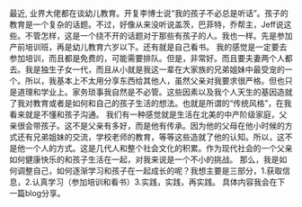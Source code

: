 最近, 业界大佬都在谈幼儿教育。开复李博士说“我的孩子不必总是听话”。孩子的教育是一个复杂的话题。不过，好像从来没听说盖茨，巴菲特，乔帮主，Jeff说这些。不管怎样，这是一个绕不开的话题对于那些有孩子的人。我也一样。先是参加产前培训班，再是幼儿教育六岁以下。还有就是自己看书。
我的感觉是一定要去参加培训，而且都是免费的，可能需要排队。但是，非常好。而且要夫妻两个人都去。我是独生子女一代，而且从小就是我这一辈在大家族的兄弟姐妹中最受宠的一个。所以，我基本上不太用分享东西给其他人，虽然父亲对我要求很严格。但也只是道理和学业上。家务琐事我自然是不必管。这些因素以及我个人天生的基因造就了我对教育或者是如何和自己的孩子生活的想法。也就是所谓的“传统风格”，在我看来就是不懂和孩子沟通。
我们有一种感觉就是生活在北美的中产阶级家庭，父亲很会带孩子。这不是父亲有多好，而是他有传承。因为他的父母在他小时候的方式还有兄弟姐妹的交流，学校老师的教育，等等这些造就了他的认知。所以，这不是他一个人的方式。这是几代人和整个社会文化的积累。作为现代社会的一个父亲如何健康快乐的和孩子生活在一起，对我来说是一个不小的挑战。
那么，我是如何调整自己，如何逐渐学习和孩子在一起成长的呢？我想主要是三部分，1.获取信息，2.认真学习（参加培训和看书）3.实践，实践，再实践。
具体内容我会在下一篇blog分享。